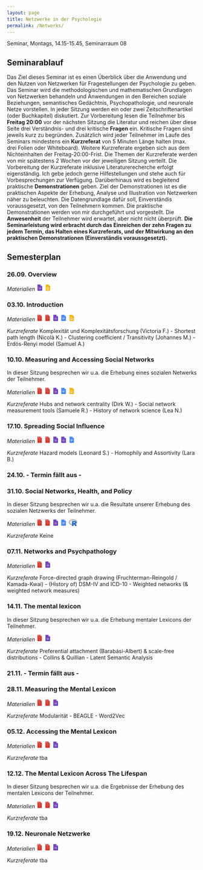 ```yaml
---
layout: page
title: Netzwerke in der Psychologie
permalink: /Networks/
---
```

Seminar, Montags, 14.15-15.45, Seminarraum 08

## Seminarablauf

Das Ziel dieses Seminar ist es einen Überblick über die Anwendung und den Nutzen von Netzwerken für Fragestellungen der Psychologie zu geben. Das Seminar wird die methodologischen und mathematischen Grundlagen von Netzwerken behandeln und Anwendungen in den Bereichen soziale Beziehungen, semantisches Gedächtnis, Psychopathologie, und neuronale Netze vorstellen. In jeder Sitzung werden ein oder zwei Zeitschriftenartikel (oder Buchkapitel) diskutiert. Zur Vorbereitung lesen die Teilnehmer bis <b>Freitag 20:00</b> vor der nächsten Sitzung die Literatur und reichen über diese Seite drei Verständnis- und drei kritische <b>Fragen</b> ein. Kritische Fragen sind jeweils kurz zu begründen. Zusätzlich wird jeder Teilnehmer im Laufe des Seminars mindestens ein <b>Kurzreferat</b> von 5 Minuten Länge halten (max. drei Folien oder Whiteboard). Weitere Kurzreferate ergeben sich aus dem Nichteinhalten der Freitag-20:00-Frist. Die Themen der Kurzreferate werden von mir spätestens 2 Wochen vor der jeweiligen Sitzung verteilt. Die Vorbereitung der Kurzreferate inklusive Literaturerecherche erfolgt eigenständig. Ich gebe jedoch gerne Hilfestellungen und stehe auch für Vorbesprechungen zur Verfügung. Darüberhinaus wird es begleitend praktische <b>Demonstrationen</b> geben. Ziel der Demonstrationen ist es die praktischen Aspekte der Erhebung, Analyse und Illustration von Netzwerken näher zu beleuchten. Die Datengrundlage dafür soll, Einverständis voraussgesetzt, von den Teilnehmern kommen. Die praktische Demonstrationen werden von mir durchgeführt und vorgestellt. Die <b>Anwesenheit</b> der Teilnehmer wird erwartet, aber nicht nicht überprüft. <b>Die Seminarleistung wird erbracht durch das Einreichen der zehn Fragen zu jedem Termin, das Halten eines Kurzreferats, und der Mitwirkung an den praktischen Demonstrationen (Einverständis voraussgesetzt).</b>


## Semesterplan

### 26.09. Overview
<i>Materialien</i>
<a href="/q0_networks/" ><img src="/images/GoogleForms.png" alt="GoogleIcon" height="18"/></a>
<a href="{{site.url}}/_Networks/Downloads/Session I.pdf" ><img src="/images/GoogleSlides.png" alt="GoogleIcon" height="18" width = "17"/></a>

### 03.10. Introduction

<i>Materialien</i>
<a href="{{site.url}}/_Networks/Literature/Barabasi2012NetworkTakeover.pdf" ><img src="/images/PDFIcon.png" alt="GoogleIcon" height="18" width = "17"/></a>
<a href="{{site.url}}/_Networks/Literature/WattsStrogatz1998CollectiveDynamicsSmallWorld.pdf" ><img src="/images/PDFIcon.png" alt="GoogleIcon" height="18" width = "17"/></a>
<a href="/q1_networks/" ><img src="/images/GoogleForms.png" alt="GoogleIcon" height="18"/></a>
<a href="/r1_networks/" ><img src="/images/GoogleDocs.png" alt="GoogleIcon" height="18"/></a>
<a href="{{site.url}}/_Networks/Downloads/Session II.pdf" ><img src="/images/GoogleSlides.png" alt="GoogleIcon" height="18" width = "17"/></a>

<i>Kurzreferate</i>
Komplexität und Komplexitätsforschung (Victoria F.) - Shortest path length (Nicolà K.) - Clustering coefficient / Transitivity (Johannes M.) - Erdös-Renyi model (Samuel A.)

### 10.10. Measuring and Accessing Social Networks
In dieser Sitzung besprechen wir u.a. die Erhebung eines sozialen Netwerks der Teilnehmer.

<i>Materialien</i>
<a href="{{site.url}}/_Networks/Literature/Milgram1967SmallWorldProblem.pdf" ><img src="/images/PDFIcon.png" alt="GoogleIcon" height="18" width = "17"/></a>
<a href="{{site.url}}/_Networks/Literature/DoddsEtAl2003SmallWorldByEmail.pdf" ><img src="/images/PDFIcon.png" alt="GoogleIcon" height="18" width = "17"/></a>
<a href="/q2_networks/" ><img src="/images/GoogleForms.png" alt="GoogleIcon" height="18"/></a>
<a href="/r2_networks/" ><img src="/images/GoogleDocs.png" alt="GoogleIcon" height="18"/></a>
<a href="{{site.url}}/_Networks/Downloads/Session III.pdf" ><img src="/images/GoogleSlides.png" alt="GoogleIcon" height="18" width = "17"/></a>

<i>Kurzreferate</i> Hubs and network centrality (Dirk W.) - Social network measurement tools (Samuele R.) - History of network science (Lea N.)

### 17.10. Spreading Social Influence

<i>Materialien</i>
<a href="{{site.url}}/_Networks/Literature/ColemanEtAl1957DiffusionOfInnovationAmongPhysicians.pdf" ><img src="/images/PDFIcon.png" alt="GoogleIcon" height="18" width = "17"/></a>
<a href="{{site.url}}/_Networks/Literature/AralWalker2012IdentifyingInfluentialsFromFacebookData.pdf" ><img src="/images/PDFIcon.png" alt="GoogleIcon" height="18" width = "17"/></a>
<a href="/q3_networks/" ><img src="/images/GoogleForms.png" alt="GoogleIcon" height="18"/></a>
<a href="/PsychoNet/" ><img src="/images/GoogleForms.png" alt="GoogleIcon" height="18"/></a>
<a href="/r3_networks/" ><img src="/images/GoogleDocs.png" alt="GoogleIcon" height="18"/></a>

<i>Kurzreferate</i> Hazard models (Leonard S.) - Homophily and Assortivity (Lara B.)

### 24.10. - Termin fällt aus -

### 31.10. Social Networks, Health, and Policy
In dieser Sitzung besprechen wir u.a. die Resultate unserer Erhebung des sozialen Netzwerks der Teilnehmer. 

<i>Materialien</i>
<a href="{{site.url}}/_Networks/Literature/ChristakisFowler2007ObesityInSocialNetwork.pdf" ><img src="/images/PDFIcon.png" alt="GoogleIcon" height="18" width = "17"/></a>
<a href="{{site.url}}/_Networks/Literature/Lyons2011FlawedSocialNetworkAnalysis.pdf" ><img src="/images/PDFIcon.png" alt="GoogleIcon" height="18" width = "17"/></a>
<a href="/q4_networks/" ><img src="/images/GoogleForms.png" alt="GoogleIcon" height="18"/></a>
<a href="/r4_networks/" ><img src="/images/GoogleDocs.png" alt="GoogleIcon" height="18"/></a>
<a href="{{site.url}}/_Networks/Downloads/psychonet.RData" ><img src="/images/Rlogo.png" alt="Bild" height="18"></a><br>


<i>Kurzreferate</i> Keine

### 07.11. Networks and Psychpathology

<i>Materialien</i>
<a href="{{site.url}}/_Networks/Literature/BorsboomCramer2013AnnualReview.pdf" ><img src="/images/PDFIcon.png" alt="GoogleIcon" height="18" width = "17"/></a>
<a href="/q5_networks/" ><img src="/images/GoogleForms.png" alt="GoogleIcon" height="18"/></a>

<i>Kurzreferate</i> Force-directed graph drawing (Fruchterman-Reingold / Kamada-Kwai) - (History of) DSM-IV and ICD-10 - Weighted networks (& weighted network measures)

### 14.11. The mental lexicon
In dieser Sitzung besprechen wir u.a. die Erhebung mentaler Lexicons der Teilnehmer.

<i>Materialien</i>
<a href="{{site.url}}/_Networks/Literature/SteyversTenenbaum2004LargeScaleStructureOfSemanticNetowrks.pdf" ><img src="/images/PDFIcon.png" alt="GoogleIcon" height="18" width = "17"/></a>
<a href="/q6_networks/" ><img src="/images/GoogleForms.png" alt="GoogleIcon" height="18"/></a>

<i>Kurzreferate</i> Preferential attachment (Barabási-Albert) & scale-free distributions - Collins & Quillian - Latent Semantic Analysis

### 21.11. - Termin fällt aus -

### 28.11. Measuring the Mental Lexicon

<i>Materialien</i>
<a href="{{site.url}}/_Networks/Literature/MoraisEtAl2013SnowBall.pdf" ><img src="/images/PDFIcon.png" alt="GoogleIcon" height="18" width = "17"/></a>
<a href="{{site.url}}/_Networks/Literature/GoniEtAl2010SemanticOrganization.pdf" ><img src="/images/PDFIcon.png" alt="GoogleIcon" height="18" width = "17"/></a>
<a href="/q7_networks/" ><img src="/images/GoogleForms.png" alt="GoogleIcon" height="18"/></a>

<i>Kurzreferate</i> Modularität - BEAGLE - Word2Vec

### 05.12. Accessing the Mental Lexicon

<i>Materialien</i>
<a href="{{site.url}}/_Networks/Literature/GriffithEtAl2007GoogleAndTheMind.pdf" ><img src="/images/PDFIcon.png" alt="GoogleIcon" height="18" width = "17"/></a>
<a href="{{site.url}}/_Networks/Literature/AbbottEtAl2015RandomWalksOptimalForaging.pdf" ><img src="/images/PDFIcon.png" alt="GoogleIcon" height="18" width = "17"/></a>
<a href="/q8_networks/" ><img src="/images/GoogleForms.png" alt="GoogleIcon" height="18"/></a>

<i>Kurzreferate</i> tba

### 12.12. The Mental Lexicon Across The Lifespan
In dieser Sitzung besprechen wir u.a. die Ergebnisse der Erhebung des mentalen Lexicons der Teilnehmer.

<i>Materialien</i>
<a href="{{site.url}}/_Networks/Literature/HillsEtAl2009EarlySemanticNetworks.pdf" ><img src="/images/PDFIcon.png" alt="GoogleIcon" height="18" width = "17"/></a>
<a href="{{site.url}}/_Networks/Literature/WulffEtAl2016AgingLexicon_final.pdf" ><img src="/images/PDFIcon.png" alt="GoogleIcon" height="18" width = "17"/></a>
<a href="/q9_networks/" ><img src="/images/GoogleForms.png" alt="GoogleIcon" height="18"/></a>

<i>Kurzreferate</i> tba

### 19.12. Neuronale Netzwerke

<i>Materialien</i>
<a href="{{site.url}}/_Networks/Literature/AchardEtAl2006SmallWorldFunctionalBrainNetwork.pdf" ><img src="/images/PDFIcon.png" alt="GoogleIcon" height="18" width = "17"/></a>
<a href="{{site.url}}/_Networks/Literature/BullmoreSporns2012EconomyOfBrainOrganization.pdf" ><img src="/images/PDFIcon.png" alt="GoogleIcon" height="18" width = "17"/></a>
<a href="/q10_networks/" ><img src="/images/GoogleForms.png" alt="GoogleIcon" height="18"/></a>

<i>Kurzreferate</i> tba

